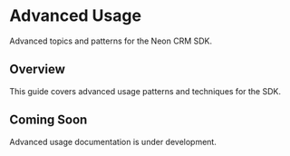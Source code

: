 # Advanced Usage

Advanced topics and patterns for the Neon CRM SDK.

## Overview

This guide covers advanced usage patterns and techniques for the SDK.

## Coming Soon

Advanced usage documentation is under development.
